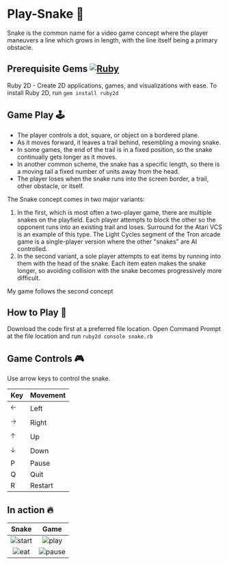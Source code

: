 # Play-Snake 🐍
Snake is the common name for a video game concept where the player maneuvers a line which grows in length, with the line itself being a primary obstacle.
## Prerequisite Gems <a href="https://www.ruby-lang.org" emoji-code="Ruby"><img class="emojidex-emoji" src="https://cdn.emojidex.com/emoji/mdpi/Ruby.png" emoji-code="Ruby" alt="Ruby" /></a>
 Ruby 2D - Create 2D applications, games, and visualizations with ease. 
 To install Ruby 2D, run
 `gem install ruby2d`
 
 ## Game Play 🕹
 - The player controls a dot, square, or object on a bordered plane. 
 - As it moves forward, it leaves a trail behind, resembling a moving snake.
 - In some games, the end of the trail is in a fixed position, so the snake continually gets longer as it moves.
 - In another common scheme, the snake has a specific length, so there is a moving tail a fixed number of units away from the head.
 - The player loses when the snake runs into the screen border, a trail, other obstacle, or itself.

The Snake concept comes in two major variants:

1. In the first, which is most often a two-player game, there are multiple snakes on the playfield.
Each player attempts to block the other so the opponent runs into an existing trail and loses.
Surround for the Atari VCS is an example of this type. The Light Cycles segment of the Tron arcade game is a single-player version where the other "snakes" are AI controlled.
2. In the second variant, a sole player attempts to eat items by running into them with the head of the snake.
Each item eaten makes the snake longer, so avoiding collision with the snake becomes progressively more difficult.

My game follows the second concept

## How to Play 🤔
Download the code first at a preferred file location.
Open Command Prompt at the file location and run
`ruby2d console snake.rb`

## Game Controls 🎮
 Use arrow keys to control the snake.
 
 Key | Movement
------------ | -------------
🡠 | Left
🡢 | Right
🡡 | Up
🡣 | Down
P  | Pause
Q  | Quit
R  | Restart

## In action 🔥
Snake             |  Game
:-------------------------:|:-------------------------:
![start](https://user-images.githubusercontent.com/75536064/123615566-0daf9d80-d823-11eb-850d-83e1d89b5211.png) |  ![play](https://user-images.githubusercontent.com/75536064/123614568-1784d100-d822-11eb-9af8-87ae7f2c7b8d.png)
![eat](https://user-images.githubusercontent.com/75536064/123614605-1fdd0c00-d822-11eb-98b8-7e1428756352.png)  |  ![pause](https://user-images.githubusercontent.com/75536064/123614483-ffad4d00-d821-11eb-9a23-7617cd67f25b.png)




